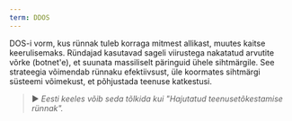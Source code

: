 ```yaml
---
term: DDOS
---
```


DOS-i vorm, kus rünnak tuleb korraga mitmest allikast, muutes kaitse keerulisemaks. Ründajad kasutavad sageli viirustega nakatatud arvutite võrke (botnet'e), et suunata massiliselt päringuid ühele sihtmärgile. See strateegia võimendab rünnaku efektiivsust, üle koormates sihtmärgi süsteemi võimekust, et põhjustada teenuse katkestusi.

> ► *Eesti keeles võib seda tõlkida kui "Hajutatud teenusetõkestamise rünnak".*
